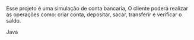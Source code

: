 Esse projeto é uma simulação de conta bancaria, O cliente poderá realizar as operações como: criar conta, depositar, sacar, transferir e verificar o saldo. 


Java
